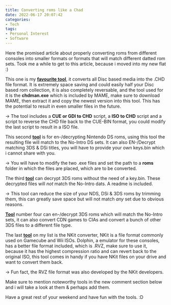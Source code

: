 ```yaml
---
title: Converting roms like a Chad
date: 2022-06-17 20:07:42
categories:
- Tech
tags:
- Personal Interest
- Software
---
```

Here the promised article about properly converting roms from different consoles into smaller formats or formats that will match different datted rom sets.
Took me a while to get to this article, because i moved into my new flat :)

This one is my [**favourite tool**](/assets/18-06-22/Cue+Bin-&-Iso-CHDConverter.zip), it converts all Disc based media into the .CHD file format. It is extremely space saving and could easily half your Disc based rom collection, it is also completely reversable, and the tool used for it is the **chdman.exe** which is included by MAME, make sure to download MAME, then extract it and copy the newest version into this tool. This has the potential to result in even smaller files in the future.

-> The tool includes a **CUE or GDI to CHD** script, a **ISO to CHD** script and a script to reverse the CHD file back to the CUE-BIN format, you could modify the last script to result in a ISO file.

This second [**tool**](/assets/18-06-22/NDecrypt.zip) is for en-/decrypting Nintendo DS roms, using this tool the resulting file will match to the No-Intro DS sets. It can also EN-/Decrypt matching 3DS & DSi titles, you will have to provide your own keys.bin which i cannot share with you.

-> You will have to modify the two .exe files and set the path to a **roms** folder in which the files are placed, which are to be converted.

The third [**tool**](/assets/18-06-22/DS-&-3DS-Decryption-&-Trimming-Tool.zip) can decrypt 3DS roms without the need of a key.bin. These decrypted files will *not* match the No-Intro dats. A readme is included.

-> This tool can reduce the size of your NDS, DSi & 3DS roms by trimming them, this can greatly save space but will not match *any* set due to obvious reasons.

[**Tool**](/assets/18-06-22/3DS-+-CIA-Rom-En-Decrypt-Script.zip) number four can en-/decrypt 3DS roms which will match the No-Intro sets, it can also convert CDN games to CIAs and convert a bunch of other 3DS files to a different file type.

The last [**tool**](/assets/18-06-22/NKit-Converter.zip) on my list is the NKit converter, NKit is a file format commonly used on Gamecube and Wii ISOs. Dolphin, a emulator for these consoles, has a better file format included, which is .RVZ, make sure to use it, because it has the highest compression ratio and can revert back to the original ISO, this tool comes in handy if you have NKit files on your drive and want to convert them back.

-> Fun fact, the RVZ file format was also developed by the NKit developers.

Make sure to mention noteworthy tools in the new comment section below and i will take a look at them & perhaps add them.

Have a great rest of your weekend and have fun with the tools. :D